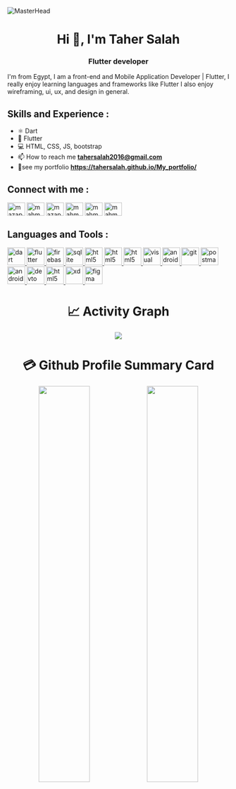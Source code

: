 
<!-- ![alt text](https://raw.githubusercontent.com/TaherSalah/final_note_tasks/mobile/assets/images/perLogo.png) -->
![MasterHead](https://miro.medium.com/max/1400/1*vkfI4nFNheC5v0p7wzDtGg.gif)

<h1 align="center">Hi 👋, I'm Taher Salah</h1>
<h3 align="center">Flutter developer</h3>
I'm from Egypt, I am a front-end and Mobile Application Developer | Flutter, I really enjoy learning languages and frameworks like Flutter I also enjoy wireframing, ui, ux, and design in general.

## Skills and Experience :
* ⚛ Dart
* 📱 Flutter
* 💻 HTML, CSS, JS, bootstrap
* 📫 How to reach me **tahersalah2016@gmail.com**
* 📄see my portfolio **https://tahersalah.github.io/My_portfolio/**
<!-- -  Know about my experiences [https://drive.google.com/file/d/1ffGmynm6y4ME0YSl8sUyfFZFmrvbdPrL/view?usp=sharing](https://drive.google.com/file/d/1ffGmynm6y4ME0YSl8sUyfFZFmrvbdPrL/view?usp=sharing) -->
<!---- Connect with me ----->
<!-- <h3 align="left"></h3> -->
## Connect with me :
<p align="left">
<a href="https://linkedin.com/in/taher-salah-1a5622134/" target="blank"><img align="center" src="https://raw.githubusercontent.com/rahuldkjain/github-profile-readme-generator/master/src/images/icons/Social/linked-in-alt.svg" alt="mazap64" height="30" width="40" /></a>
<a href="https://stackoverflow.com/users/18345780/taher-salah" target="blank"><img align="center" src="https://raw.githubusercontent.com/rahuldkjain/github-profile-readme-generator/master/src/images/icons/Social/stack-overflow.svg" alt="mahmoud azab" height="30" width="40" /></a>
<a href="https://www.facebook.com/taher.salah.7927" target="blank"><img align="center" src="https://raw.githubusercontent.com/rahuldkjain/github-profile-readme-generator/master/src/images/icons/Social/facebook.svg" alt="mazap64" height="30" width="40" /></a>
<a href="https://www.instagram.com/tahersalahm/" target="blank"><img align="center" src="https://raw.githubusercontent.com/rahuldkjain/github-profile-readme-generator/master/src/images/icons/Social/instagram.svg" alt="mahmoud_.azab" height="30" width="40" /></a>
<a href="https://www.youtube.com/channel/UCZZMcqVVtQSsA5dnQ6xN8nQ" target="blank"><img align="center" src="https://raw.githubusercontent.com/rahuldkjain/github-profile-readme-generator/master/src/images/icons/Social/youtube.svg" alt="mahmoud_.azab" height="30" width="40" /></a>
  <a href="https://codepen.io/taher-salah" target="blank"><img align="center" src="https://raw.githubusercontent.com/rahuldkjain/github-profile-readme-generator/master/src/images/icons/Social/codepen.svg" alt="mahmoud_.azab" height="30" width="40" /></a>
</p>

<!---- Languages and Tools ----->
<!-- <h3 align="left">:</h3> -->
## Languages and Tools :
<p align="left"> <a href="https://dart.dev" target="_blank" rel="noreferrer"> <img src="https://www.vectorlogo.zone/logos/dartlang/dartlang-icon.svg" alt="dart" width="40" height="40"/>   </a> 
  <a href="https://flutter.dev" target="_blank" rel="noreferrer"> <img src="https://www.vectorlogo.zone/logos/flutterio/flutterio-icon.svg" alt="flutter" width="40" height="40"/> </a>
  <a href="https://firebase.google.com/" target="_blank" rel="noreferrer"> <img src="https://www.vectorlogo.zone/logos/firebase/firebase-icon.svg" alt="firebase" width="40" height="40"/>  
     <a href="https://www.sqlite.org/" target="_blank" rel="noreferrer"> <img src="https://www.vectorlogo.zone/logos/sqlite/sqlite-icon.svg" alt="sqlite" width="40" height="40"/> </a> 
       <a href="/" target="_blank" rel="noreferrer"> <img src="https://www.vectorlogo.zone/logos/w3_html5/w3_html5-icon.svg" alt="html5"width="40" height="40"/> </a> 
    <a href="/" target="_blank" rel="noreferrer"> <img src="https://www.vectorlogo.zone/logos/w3_css/w3_css-icon.svg" alt="html5"width="40" height="40"/> </a> 
    <a href="/" target="_blank" rel="noreferrer"> <img src="https://www.vectorlogo.zone/logos/getbootstrap/getbootstrap-icon.svg" alt="html5"width="40" height="40"/> </a> 
    <a href="/" target="_blank" rel="noreferrer"> <img src="https://www.vectorlogo.zone/logos/visualstudio_code/visualstudio_code-icon.svg" alt="visual studio code" width="40" height="40"/> </a> 
    <a href="/" target="_blank" rel="noreferrer"> <img src="https://www.vectorlogo.zone/logos/android/android-icon.svg" alt="android" width="40" height="40"/> </a> 
        <a href="https://git-scm.com/" target="_blank" rel="noreferrer"> <img src="https://www.vectorlogo.zone/logos/git-scm/git-scm-icon.svg" alt="git" width="40" height="40"/> </a> 
    <a href="https://postman.com" target="_blank" rel="noreferrer"> <img src="https://www.vectorlogo.zone/logos/getpostman/getpostman-icon.svg" alt="postman" width="40" height="40"/> </a> 
     <a href="/" target="_blank" rel="noreferrer"> <img src="https://www.vectorlogo.zone/logos/google_play/google_play-icon.svg" alt="android" width="40" height="40"/> </a>    
         <a href="/" target="_blank" rel="noreferrer"> <img src="https://www.vectorlogo.zone/logos/devto/devto-icon.svg" alt="devto" width="40" height="40"/> </a>    
     <a href="/" target="_blank" rel="noreferrer"> <img src="https://www.vectorlogo.zone/logos/adobe_illustrator/adobe_illustrator-icon.svg" alt="html5"width="40" height="40"/> </a> 
    <a href="https://www.adobe.com/products/xd.html" target="_blank" rel="noreferrer"> <img src="https://cdn.worldvectorlogo.com/logos/adobe-xd.svg" alt="xd" width="40" height="40"/> </a>
    <a href="https://www.figma.com/" target="_blank" rel="noreferrer"> <img src="https://www.vectorlogo.zone/logos/figma/figma-icon.svg" alt="figma" width="40" height="40"/> </a>  
    </p>
  <!---- Languages and Tools ----->
  <h1 align="center">📈 Activity Graph </h1>
<p align="center">
  <img src="https://github-profile-summary-cards.vercel.app/api/cards/profile-details?username=TaherSalah&theme=vue"/>
</p>
  <h1 align="center">💳 Github Profile Summary Card </h1>
<p align="center">
	<img width="48%" src="https://github-readme-stats.vercel.app/api?username=TaherSalah&show_icons=true&theme=vue" />
	<img width="48%" src="https://github-readme-streak-stats.herokuapp.com/?user=TaherSalah&theme=vue" />
</p>


<!-- [![Top Langs](https://github-readme-stats.vercel.app/api/top-langs/?username=TaherSalah)](https://github.com/anuraghazra/github-readme-stats) -->

<!-- ![GitHub stats](https://github-readme-stats.vercel.app/api?username=TaherSalah&show_icons=true)  

![GitHub Activity Graph](https://activity-graph.herokuapp.com/graph?username=TaherSalah)  

![GitHub streak stats](https://github-readme-streak-stats.herokuapp.com/?user=TaherSalah)   -->

